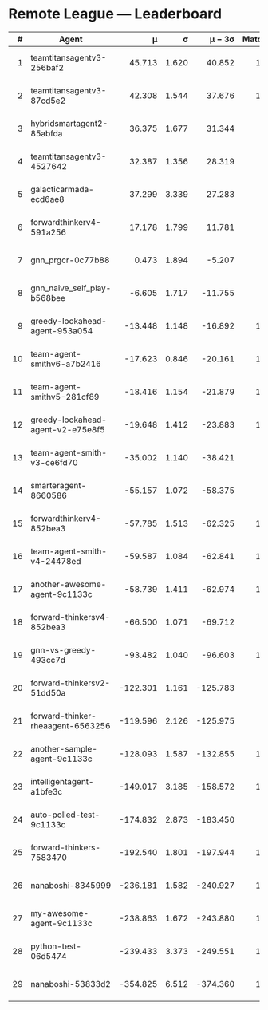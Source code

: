# Remote League — Leaderboard

| # | Agent | μ | σ | μ − 3σ | Matches | Updated |
|---:|---|---:|---:|---:|---:|---|
| 1 | teamtitansagentv3-256baf2 | 45.713 | 1.620 | 40.852 | 1098 | 2025-08-15 21:56 |
| 2 | teamtitansagentv3-87cd5e2 | 42.308 | 1.544 | 37.676 | 1237 | 2025-08-15 21:56 |
| 3 | hybridsmartagent2-85abfda | 36.375 | 1.677 | 31.344 | 302 | 2025-08-15 21:56 |
| 4 | teamtitansagentv3-4527642 | 32.387 | 1.356 | 28.319 | 990 | 2025-08-15 21:56 |
| 5 | galacticarmada-ecd6ae8 | 37.299 | 3.339 | 27.283 | 290 | 2025-08-15 21:56 |
| 6 | forwardthinkerv4-591a256 | 17.178 | 1.799 | 11.781 | 252 | 2025-08-15 21:56 |
| 7 | gnn_prgcr-0c77b88 | 0.473 | 1.894 | -5.207 | 251 | 2025-08-15 21:56 |
| 8 | gnn_naive_self_play-b568bee | -6.605 | 1.717 | -11.755 | 280 | 2025-08-15 21:56 |
| 9 | greedy-lookahead-agent-953a054 | -13.448 | 1.148 | -16.892 | 1010 | 2025-08-15 21:56 |
| 10 | team-agent-smithv6-a7b2416 | -17.623 | 0.846 | -20.161 | 1040 | 2025-08-15 21:56 |
| 11 | team-agent-smithv5-281cf89 | -18.416 | 1.154 | -21.879 | 1110 | 2025-08-15 21:56 |
| 12 | greedy-lookahead-agent-v2-e75e8f5 | -19.648 | 1.412 | -23.883 | 1020 | 2025-08-15 21:56 |
| 13 | team-agent-smith-v3-ce6fd70 | -35.002 | 1.140 | -38.421 | 870 | 2025-08-15 21:56 |
| 14 | smarteragent-8660586 | -55.157 | 1.072 | -58.375 | 809 | 2025-08-15 21:56 |
| 15 | forwardthinkerv4-852bea3 | -57.785 | 1.513 | -62.325 | 1127 | 2025-08-15 21:56 |
| 16 | team-agent-smith-v4-24478ed | -59.587 | 1.084 | -62.841 | 1140 | 2025-08-15 21:56 |
| 17 | another-awesome-agent-9c1133c | -58.739 | 1.411 | -62.974 | 1530 | 2025-08-15 21:56 |
| 18 | forward-thinkersv4-852bea3 | -66.500 | 1.071 | -69.712 | 825 | 2025-08-15 21:56 |
| 19 | gnn-vs-greedy-493cc7d | -93.482 | 1.040 | -96.603 | 1010 | 2025-08-15 21:56 |
| 20 | forward-thinkersv2-51dd50a | -122.301 | 1.161 | -125.783 | 998 | 2025-08-15 21:56 |
| 21 | forward-thinker-rheaagent-6563256 | -119.596 | 2.126 | -125.975 | 978 | 2025-08-15 21:56 |
| 22 | another-sample-agent-9c1133c | -128.093 | 1.587 | -132.855 | 1500 | 2025-08-15 21:56 |
| 23 | intelligentagent-a1bfe3c | -149.017 | 3.185 | -158.572 | 1020 | 2025-08-15 21:56 |
| 24 | auto-polled-test-9c1133c | -174.832 | 2.873 | -183.450 | 940 | 2025-08-15 21:56 |
| 25 | forward-thinkers-7583470 | -192.540 | 1.801 | -197.944 | 1030 | 2025-08-15 21:56 |
| 26 | nanaboshi-8345999 | -236.181 | 1.582 | -240.927 | 1090 | 2025-08-15 21:56 |
| 27 | my-awesome-agent-9c1133c | -238.863 | 1.672 | -243.880 | 1340 | 2025-08-15 21:56 |
| 28 | python-test-06d5474 | -239.433 | 3.373 | -249.551 | 1045 | 2025-08-15 21:56 |
| 29 | nanaboshi-53833d2 | -354.825 | 6.512 | -374.360 | 1946 | 2025-08-15 21:56 |
